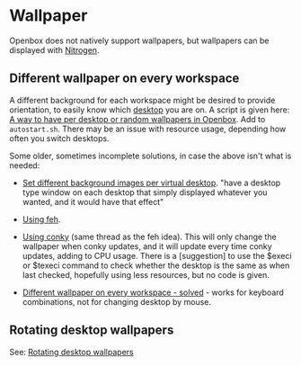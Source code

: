 # Wallpaper

Openbox does not natively support wallpapers,
but wallpapers can be displayed with [Nitrogen][2].

## Different wallpaper on every workspace

A different background for each workspace might be desired to provide
orientation, to easily know which [desktop][1]
you are on.
A script is given here: [A way to have per desktop or random wallpapers in Openbox][3].
Add to `autostart.sh`. There may be an issue with resource usage,
depending how often you switch desktops.

Some older, sometimes incomplete solutions, in case the above isn't what is needed:

- [Set different background images per virtual desktop][4].
  "have a desktop type window on each desktop that simply displayed
  whatever you wanted, and it would have that effect"
- [Using feh][5].
- [Using conky][6] (same thread as the feh idea).
  This will only change the wallpaper when conky updates,
  and it will update every time conky updates, adding to CPU usage.
  There is a \[suggestion\] to use the $execi or
  $texeci command to check whether the desktop is the same as when
  last checked, hopefully using less resources, but no code is given.

- [Different wallpaper on every workspace - solved][7] -
  works for keyboard combinations, not for changing desktop by mouse.

## Rotating desktop wallpapers

See: [Rotating desktop wallpapers][8]


[1]: Configuration.md#desktops
[2]: https://github.com/l3ib/nitrogen/
[3]: https://crunchbang.org/forums/topic/18034/a-way-to-have-per-desktop-or-random-wallpapers-in-openbox/
[4]: https://icculus.org/pipermail/openbox/2009-April/006160.html
[5]: https://crunchbang.org/forums/post/146107/#p146107
[6]: https://crunchbang.org/forums/post/147331/#p147331
[7]: https://crunchbang.org/forums/topic/4538/different-wallpaper-on-every-workspace-solved/
[8]: https://crunchbang.org/forums/post/2237/
